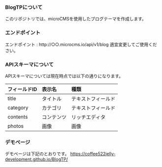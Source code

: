 ### BlogTPについて
このリポジトリでは、microCMSを使用したブログテーマを作成します。

### エンドポイント
エンドポイント : http://○○.microcms.io/api/v1/blog
適宜変更してご使用ください。

### APIスキーマについて
APIスキーマについては現在時点では以下の通りになります。

|フィールドID|表示名|種類|
|:---|:---|:---|
|title|タイトル|テキストフィールド|
|category|カテゴリ|テキストフィールド|
|contents|コンテンツ|リッチエディタ|
|photos|画像|画像|

### デモページ
デモページは下記のとおりです。
https://coffee522jelly-development.github.io/BlogTP/
